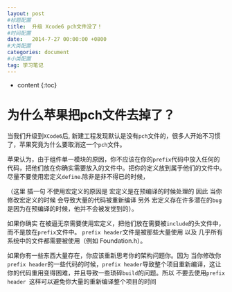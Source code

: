 ```yaml
---
layout: post
#标题配置
title:  升级 Xcode6 pch文件没了！
#时间配置
date:   2014-7-27 00:00:00 +0800
#大类配置
categories: document
#小类配置
tag: 学习笔记
---
```


* content
{:toc}


为什么苹果把pch文件去掉了？
========================

当我们升级到`XCode6`后, 新建工程发现默认是没有`pch`文件的，很多人开始不习惯了，苹果究竟为什么要取消这一个`pch`文件。

苹果认为，由于组件单一模块的原因，你不应该在你的`prefix`代码中放入任何的代码，把他们放在你确实需要放入的文件中。把你的定义放到属于他们的文件中。 尽量不要使用宏定义`define`.除非是非不得已的时候，

（这里 插一句 不使用宏定义的原因是 宏定义是在预编译的时候处理的 因此 当你修改宏定义的时候 会导致大量的代码被重新编译 另外 宏定义存在许多潜在的`bug`是因为在预编译的时候，他并不会被发觉到的）。

如果你确实 在被逼无奈需要使用宏定义，把他们放在需要被`include`的头文件中，而不是放在`prefix`文件中。 
`prefix header`文件是被那些大量使用 以及 几乎所有系统中的文件都需要被使用（例如 Foundation.h）。

如果你有一些东西大量存在，你应该重新思考你的架构问题你。因为 当你修改你`prefix header`的一些代码的时候，`prefix header`导致整个项目重新编译，这让你的代码重用变得困难，并且导致一些琐碎`build`的问题。所以 不要去使用`prefix header `这样可以避免你大量的重新编译整个项目的时间 

